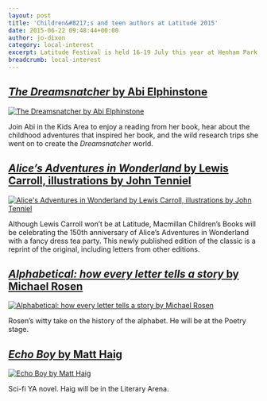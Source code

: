 ```yaml
---
layout: post
title: 'Children&#8217;s and teen authors at Latitude 2015'
date: 2015-06-22 09:48:44+00:00
author: jo-dixon
category: local-interest
excerpt: Latitude Festival is held 16-19 July this year at Henham Park, Southwold. Here are some highlights from the children's authors appearing at the festival.
breadcrumb: local-interest
---
```

## [<cite>The Dreamsnatcher</cite> by Abi Elphinstone](https://suffolk.spydus.co.uk/cgi-bin/spydus.exe/ENQ/OPAC/BIBENQ/31056287?QRY=CTIBIB%3C%20IRN(45622699)&QRYTEXT=The%20dreamsnatcher)

[![The Dreamsnatcher by Abi Elphinstone](http://suffolklibraries.co.uk/wp-content/uploads/2015/06/dreamsnatcher.jpg)](https://suffolk.spydus.co.uk/cgi-bin/spydus.exe/ENQ/OPAC/BIBENQ/31056287?QRY=CTIBIB%3C%20IRN(45622699)&QRYTEXT=The%20dreamsnatcher)

Join Abi in the Kids Area to enjoy a reading from her book, hear about the childhood adventures that inspired her book, and the wild research trips she went on to create the <cite>Dreamsnatcher</cite> world.

## [<cite>Alice&#8217;s Adventures in Wonderland</cite> by Lewis Carroll, illustrations by John Tenniel](https://suffolk.spydus.co.uk/cgi-bin/spydus.exe/ENQ/OPAC/BIBENQ/31070106?QRY=CTIBIB%3C%20IRN(1907845)&QRYTEXT=Alice%27s%20Adventures%20in%20Wonderlandi)

[![Alice's Adventures in Wonderland by Lewis Carroll, illustrations by John Tenniel](http://suffolklibraries.co.uk/wp-content/uploads/2015/06/alicenwonderland.jpg)](https://suffolk.spydus.co.uk/cgi-bin/spydus.exe/ENQ/OPAC/BIBENQ/31070106?QRY=CTIBIB%3C%20IRN(1907845)&QRYTEXT=Alice%27s%20Adventures%20in%20Wonderlandi)

Although Lewis Carroll won&#8217;t be at Latitude, Macmillan Children’s Books will be celebrating the 150th anniversary of Alice&#8217;s Adventures in Wonderland with a fancy dress tea party. This newly published edition of the classic is a reprint of the original, including letters from other editions.

## [<cite>Alphabetical: how every letter tells a story</cite> by Michael Rosen](https://suffolk.spydus.co.uk/cgi-bin/spydus.exe/ENQ/OPAC/BIBENQ/31066206?QRY=CTIBIB%3C%20IRN(26888008)&QRYTEXT=Alphabetical%20%3A%20how%20every%20letter%20tells%20a%20story)

[![Alphabetical: how every letter tells a story by Michael Rosen](http://suffolklibraries.co.uk/wp-content/uploads/2015/06/alphabetical.jpg)](https://suffolk.spydus.co.uk/cgi-bin/spydus.exe/ENQ/OPAC/BIBENQ/31066206?QRY=CTIBIB%3C%20IRN(26888008)&QRYTEXT=Alphabetical%20%3A%20how%20every%20letter%20tells%20a%20story)

Rosen&#8217;s witty take on the history of the alphabet. He will be at the Poetry stage.

## [<cite>Echo Boy</cite> by Matt Haig](https://suffolk.spydus.co.uk/cgi-bin/spydus.exe/ENQ/OPAC/BIBENQ/31003502?QRY=CTIBIB%3C%20IRN(34005726)&QRYTEXT=Echo%20boy)

[![Echo Boy by Matt Haig](http://suffolklibraries.co.uk/wp-content/uploads/2015/06/echoboy.jpg)](https://suffolk.spydus.co.uk/cgi-bin/spydus.exe/ENQ/OPAC/BIBENQ/31003502?QRY=CTIBIB%3C%20IRN(34005726)&QRYTEXT=Echo%20boy)

Sci-fi YA novel. Haig will be in the Literary Arena.
